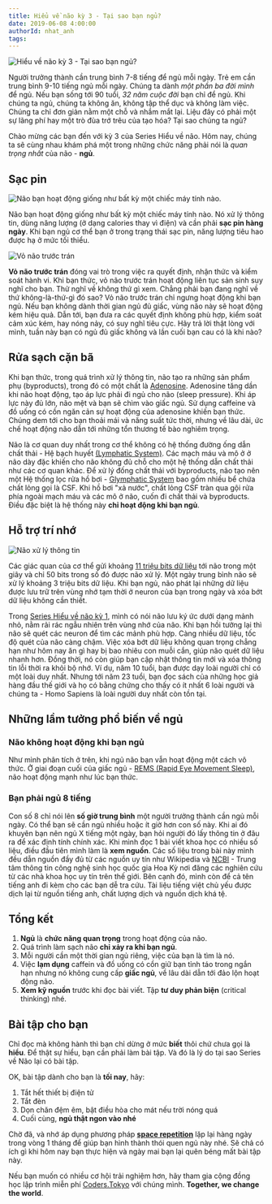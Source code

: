 ```yaml
---
title: Hiểu về não kỳ 3 - Tại sao bạn ngủ?
date: 2019-06-08 4:00:00
authorId: nhat_anh
tags:
---
```


![Hiểu về não kỳ 3 - Tại sao bạn ngủ?](https://res.cloudinary.com/djeghcumw/image/upload/v1559937526/blog/why-do-we-sleep.png)

Người trưởng thành cần trung bình 7-8 tiếng để ngủ mỗi ngày. Trẻ em cần trung bình 9-10 tiếng ngủ mỗi ngày. Chúng ta dành *một phần ba đời mình* để ngủ. Nếu bạn sống tới 90 tuổi, *32 năm cuộc đời* bạn chỉ để ngủ. Khi chúng ta ngủ, chúng ta không ăn, không tập thể dục và không làm việc. Chúng ta chỉ đơn giản nằm một chỗ và nhắm mắt lại. Liệu đây có phải một sự lãng phí hay một trò đùa trớ trêu của tạo hóa? Tại sao chúng ta ngủ?

<!-- more -->

Chào mừng các bạn đến với kỳ 3 của Series Hiểu về não. Hôm nay, chúng ta sẽ cùng nhau khám phá một trong những chức năng phải nói là *quan trọng nhất* của não - **ngủ**.

## Sạc pin

![Não bạn hoạt động giống như bất kỳ một chiếc máy tính nào.](https://res.cloudinary.com/djeghcumw/image/upload/v1559937526/blog/low-battery.png)

Não bạn hoạt động giống như bất kỳ một chiếc máy tính nào. Nó xử lý thông tin, dùng năng lượng (ở dạng calories thay vì điện) và cần phải **sạc pin hàng ngày**. Khi bạn ngủ cơ thể bạn ở trong trạng thái sạc pin, năng lượng tiêu hao được hạ ở mức tối thiểu.

![Vỏ não trước trán](https://res.cloudinary.com/djeghcumw/image/upload/v1559937526/blog/prefrontal-cortex.png)

**Vỏ não trước trán** đóng vai trò trong việc ra quyết định, nhận thức và kiểm soát hành vi. Khi bạn thức, vỏ não trước trán hoạt động liên tục sản sinh suy nghĩ cho bạn. Thử nghĩ về không thứ gì xem. Chẳng phải bạn đang nghĩ về thứ không-là-thứ-gì đó sao? Vỏ não trước trán chỉ ngưng hoạt động khi bạn ngủ. Nếu bạn không dành thời gian ngủ đủ giấc, vùng não này sẽ hoạt động kém hiệu quả. Dẫn tới, bạn đưa ra các quyết định không phù hợp, kiểm soát cảm xúc kém, hay nóng nảy, có suy nghĩ tiêu cực. Hãy trả lời thật lòng với mình, tuần này bạn có ngủ đủ giấc không và lần cuối bạn cau có là khi nào?

## Rửa sạch cặn bã

Khi bạn thức, trong quá trình xử lý thông tin, não tạo ra những sản phẩm phụ (byproducts), trong đó có một chất là [Adenosine](https://en.wikipedia.org/wiki/Adenosine). Adenosine tăng dần khi não hoạt động, tạo áp lực phải đi ngủ cho não (sleep pressure). Khi áp lực này đủ lớn, não mệt và bạn sẽ chìm vào giấc ngủ. Sử dụng caffeine và đồ uống có cồn ngăn cản sự hoạt động của adenosine khiến bạn thức. Chúng dem tới cho bạn thoải mái và năng suất tức thời, nhưng về lâu dài, ức chế hoạt động não dẫn tới những tổn thương tế bào nghiêm trọng.

Não là cơ quan duy nhất trong cơ thể không có hệ thống đường ống dẫn chất thải - Hệ bạch huyết [(Lymphatic System)](https://vi.wikipedia.org/wiki/H%E1%BB%87_b%E1%BA%A1ch_huy%E1%BA%BFt). Các mạch máu và mô ở ở não dày đặc khiến cho não không đủ chỗ cho một hệ thống dẫn chất thải như các cơ quan khác. Để xử lý đống chất thải với byproducts, não tạo nên một Hệ thống lọc rửa hồ bơi - [Glymphatic System](https://www.ncbi.nlm.nih.gov/pmc/articles/PMC4636982/) bao gồm nhiều bể chứa chất lỏng gọi là CSF. Khi hồ bơi "xả nước", chất lỏng CSF tràn qua gội rửa phía ngoài mạch máu và các mô ở não, cuốn đi chất thải và byproducts. Điều đặc biệt là hệ thống này **chỉ hoạt động khi bạn ngủ**.

## Hỗ trợ trí nhớ

![Não xử lý thông tin](https://res.cloudinary.com/djeghcumw/image/upload/v1559937526/blog/brain-process-information.png)

Các giác quan của cơ thể gửi khoảng [11 triệu bits dữ liệu](https://www.britannica.com/science/information-theory/Physiology) tới não trong một giây và chỉ 50 bits trong số đó được não xử lý. Một ngày trung bình não sẽ xử lý khoảng 3 triệu bits dữ liệu. Khi bạn ngủ, não phát lại những dữ liệu được lưu trữ trên vùng nhớ tạm thời ở neuron của bạn trong ngày và xóa bớt dữ liệu không cần thiết.

Trong [Series Hiểu về não kỳ 1](), mình có nói não lưu ký ức dưới dạng mảnh nhỏ, nằm rải rác ngẫu nhiên trên vùng nhớ của não. Khi bạn hồi tưởng lại thì não sẽ quét các neuron để tìm các mảnh phù hợp. Càng nhiều dữ liệu, tốc độ quét của não càng chậm. Việc xóa bớt dữ liệu không quan trọng chẳng hạn như hôm nay ăn gì hay bị bao nhiêu con muỗi cắn, giúp não quét dữ liệu nhanh hơn. Đồng thời, nó còn giúp bạn cập nhật thông tin mới và xóa thông tin lỗi thời ra khỏi bộ nhớ. Ví dụ, năm 10 tuổi, bạn được dạy loài người chỉ có một loài duy nhất. Nhưng tới năm 23 tuổi, bạn đọc sách của những học giả hàng đầu thế giới và họ có bằng chứng cho thấy có ít nhất 6 loài người và chúng ta - Homo Sapiens là loài người duy nhất còn tồn tại.
 
## Những lầm tưởng phổ biến về ngủ

### Não không hoạt động khi bạn ngủ

Như mình phân tích ở trên, khi ngủ não bạn vẫn hoạt động một cách vô thức. Ở giai đoạn cuối của giấc ngủ - [REMS (Rapid Eye Movement Sleep)](https://vi.wikipedia.org/wiki/Gi%E1%BA%A5c_ng%E1%BB%A7_m%E1%BA%AFt_chuy%E1%BB%83n_%C4%91%E1%BB%99ng_nhanh), não hoạt động mạnh như lúc bạn thức.

### Bạn phải ngủ 8 tiếng

Con số 8 chỉ nói lên **số giờ trung bình** một người trưởng thành cần ngủ mỗi ngày. Có thể bạn sẽ cần ngủ nhiều hoặc ít giờ hơn con số này. Khi ai đó khuyên bạn nên ngủ X tiếng một ngày, bạn hỏi người đó lấy thông tin ở đâu ra để xác định tính chính xác. Khi mình đọc 1 bài viết khoa học có nhiều số liệu, điều đầu tiên mình làm là **xem nguồn**. Các số liệu trong bài này mình đều dẫn nguồn đầy đủ từ các nguồn uy tín như Wikipedia và [NCBI](https://www.ncbi.nlm.nih.gov/) - Trung tâm thông tin công nghệ sinh học quốc gia Hoa Kỳ nơi đăng các nghiên cứu từ các nhà khoa học uy tín trên thế giới. Bên cạnh đó, mình còn để cả tên tiếng anh đi kèm cho các bạn dễ tra cứu. Tài liệu tiếng việt chủ yếu được dịch lại từ nguồn tiếng anh, chất lượng dịch và nguồn dịch khá tệ.

## Tổng kết

1. **Ngủ** là **chức năng quan trọng** trong hoạt động của não.
2. Quá trình làm sạch não **chỉ xảy ra khi bạn ngủ**.
3. Mỗi người cần một thời gian ngủ riêng, việc của bạn là tìm là nó.
4. Việc **lạm dụng** caffein và đồ uống có cồn giữ bạn tỉnh táo trong ngắn hạn nhưng nó không cung cấp **giấc ngủ**, về lâu dài dẫn tới đảo lộn hoạt động não.
5. **Xem kỹ nguồn** trước khi đọc bài viết. Tập **tư duy phản biện** (critical thinking) nhé.

## Bài tập cho bạn

Chỉ đọc mà không hành thì bạn chỉ dừng ở mức **biết** thôi chứ chưa gọi là **hiểu**. Để thật sự hiểu, bạn cần phải làm bài tập. Và đó là lý do tại sao Series về Não lại có bài tập.

OK, bài tập dành cho bạn là **tối nay**, hãy:

1. Tắt hết thiết bị điện tử
2. Tắt đèn
3. Dọn chăn đệm êm, bật điều hòa cho mát nếu trời nóng quá
4. Cuối cùng, **ngủ thật ngon vào nhé**

Chờ đã, và nhớ áp dụng phương pháp [**space repetition**]() lặp lại hàng ngày trong vòng 1 tháng để giúp bạn hình thành thói quen ngủ này nhé. Sẽ chả có ích gì khi hôm nay bạn thực hiện và ngày mai bạn lại quên béng mất bài tập này.

Nếu bạn muốn có nhiều cơ hội trải nghiệm hơn, hãy tham gia cộng đồng học lập trình miễn phí [Coders.Tokyo](https://school.coders.tokyo/) với chúng mình. **Together, we change the world**.
